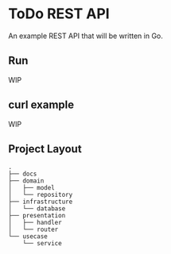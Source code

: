 # ToDo REST API

An example REST API that will be written in Go.  

## Run

WIP  

## curl example

WIP  

## Project Layout

```console
.
├── docs
├── domain
│   ├── model
│   └── repository
├── infrastructure
│   └── database
├── presentation
│   ├── handler
│   └── router
└── usecase
    └── service
```
